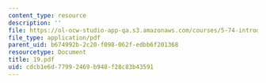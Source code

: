```yaml
---
content_type: resource
description: ''
file: https://ol-ocw-studio-app-qa.s3.amazonaws.com/courses/5-74-introductory-quantum-mechanics-ii-spring-2004/cdcb1e6d77992469b948f28c83b43591_19.pdf
file_type: application/pdf
parent_uid: b674992b-2c20-f098-062f-edbb6f201368
resourcetype: Document
title: 19.pdf
uid: cdcb1e6d-7799-2469-b948-f28c83b43591
---
```


